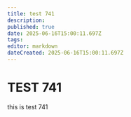 ```yaml
---
title: test 741
description: 
published: true
date: 2025-06-16T15:00:11.697Z
tags: 
editor: markdown
dateCreated: 2025-06-16T15:00:11.697Z
---
```


# TEST 741
this is test 741

